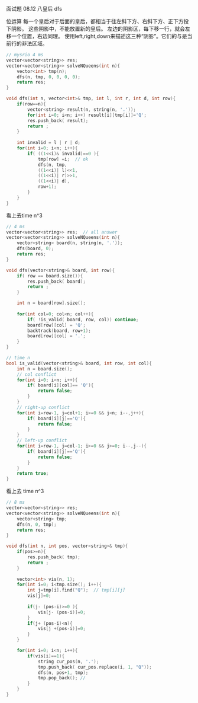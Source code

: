 



面试题 08.12 八皇后
dfs

位运算
每一个皇后对于后面的皇后，都相当于往左斜下方、右斜下方、正下方投下阴影。
这些阴影中，不能放置新的皇后。
左边的阴影区，每下移一行，就会左移一个位置，右边同理。
使用left,right,down来描述这三种“阴影”。它们的与是当前行的非法区域。

```cpp
// mysrio 4 ms
vector<vector<string>> res;
vector<vector<string>> solveNQueens(int n){
    vector<int> tmp(n);
    dfs(n, tmp, 0, 0, 0, 0);
    return res;
}

void dfs(int n, vector<int>& tmp, int l, int r, int d, int row){
    if(row==n){
        vector<string> result(n, string(n, '.'));
        for(int i=0; i<n; i++) result[i][tmp[i]]='Q';
        res.push_back( result);
        return ;
    }
    
    int invalid = l | r | d;
    for(int i=0; i<n; i++){
        if( ((1<<i)& invalid)==0 ){
            tmp[row] =i;  // ok
            dfs(n, tmp, 
            ((1<<i)| l)<<1,
            ((1<<i)| r)>>1,
            ((1<<i)| d), 
            row+1);
        }
    }
}

```

看上去time n^3
```cpp
// 4 ms
vector<vector<string>> res;  // all answer
vector<vector<string>> solveNQueens(int n){
    vector<string> board(n, string(n, '.'));
    dfs(board, 0);
    return res;
}

void dfs(vector<string>& board, int row){
    if( row == board.size()){
        res.push_back( board);
        return ;
    }

    int n = board[row].size();
    
    for(int col=0; col<n; col++){
        if( !is_valid( board, row, col)) continue;
        board[row][col] = 'Q';
        backtrack(board, row+1);
        board[row][col] = '.';
    }
}

// time n
bool is_valid(vector<string>& board, int row, int col){
    int n = board.size();
    // col conflict
    for(int i=0; i<n; i++){
        if( board[i][col]== 'Q'){
            return false;
        }
    }
    // right-up conflict
    for(int i=row-1, j=col+1; i>=0 && j<n; i--,j++){
        if( board[i][j]=='Q'){
            return false;
        }
    }
    // left-up conflict
    for(int i=row-1, j=col-1; i>=0 && j>=0; i--,j--){
        if( board[i][j]=='Q'){
            return false;
        }
    }
    return true;
}
```



看上去 time n^3
```cpp
// 8 ms
vector<vector<string>> res;
vector<vector<string>> solveNQueens(int n){
    vector<string> tmp;
    dfs(n, 0, tmp);
    return res;
}

void dfs(int n, int pos, vector<string>& tmp){
    if(pos>=n){
        res.push_back( tmp);
        return ;
    }
    
    vector<int> vis(n, 1);
    for(int i=0; i<tmp.size(); i++){
        int j=tmp[i].find("Q");  // tmp[i][j]
        vis[j]=0;
        
        if(j- (pos-i)>=0 ){
            vis[j- (pos-i)]=0;
        }
        if(j+ (pos-i)<n){
            vis[j +(pos-i)]=0;
        }
    }

    for(int i=0; i<n; i++){
        if(vis[i]==1){
            string cur_pos(n, '.');
            tmp.push_back( cur_pos.replace(i, 1, "Q"));
            dfs(n, pos+1, tmp);
            tmp.pop_back(); // 
        }
    }
}
```


```cpp

```



```cpp

```


```cpp

```

```cpp

```



```cpp

```


```cpp

```



```cpp

```



```cpp

```




```cpp

```




```cpp

```




```cpp

```




```cpp

```




```cpp

```




```cpp

```




```cpp

```



```cpp

```



```cpp

```



```cpp

```



```cpp

```



```cpp

```



```cpp

```


